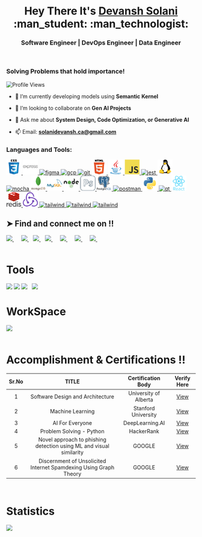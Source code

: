 
<h1 align="center">Hey There It's <a href="https://github.com/devanshsolani">Devansh Solani</a> :man_student: :man_technologist:</h1>
<h3 align="center">Software Engineer | DevOps Engineer | Data Engineer </h3>
<!-- 
<h3 align="center">Developer :desktop_computer: :computer_mouse:</h3> 
-->
<br>
<!--
## ➤ Impact
<p align="left"> <img width="121px" src="https://komarev.com/ghpvc/?username=yashchitroda&label=Profile%20views&color=0000A3&style=box"/> </p><br>
-->

### Solving Problems that hold importance! 


![Profile Views](https://komarev.com/ghpvc/?username=yourusername)


- 🌱 I’m currently developing models using **Semantic Kernel**

- 👯 I’m looking to collaborate on **Gen AI Projects**

- 💬 Ask me about **System Design, Code Optimization, or Generative AI**

- 📫 Email: **solanidevansh.ca@gmail.com**

</p>

<h3 align="left">Languages and Tools:</h3>
<p align="left"><a href="https://www.w3schools.com/css/" target="_blank"> <img src="https://raw.githubusercontent.com/devicons/devicon/master/icons/css3/css3-original-wordmark.svg" alt="css3" width="40" height="40"/> </a> <a href="https://expressjs.com" target="_blank"> <img src="https://raw.githubusercontent.com/devicons/devicon/master/icons/express/express-original-wordmark.svg" alt="express" width="40" height="40"/> </a> <a href="https://www.figma.com/" target="_blank"> <img src="https://www.vectorlogo.zone/logos/figma/figma-icon.svg" alt="figma" width="40" height="40"/> </a>  <a href="https://cloud.google.com" target="_blank"> <img src="https://www.vectorlogo.zone/logos/google_cloud/google_cloud-icon.svg" alt="gcp" width="40" height="40"/> </a> <a href="https://git-scm.com/" target="_blank"> <img src="https://www.vectorlogo.zone/logos/git-scm/git-scm-icon.svg" alt="git" width="40" height="40"/> </a> <a href="https://www.w3.org/html/" target="_blank"> <img src="https://raw.githubusercontent.com/devicons/devicon/master/icons/html5/html5-original-wordmark.svg" alt="html5" width="40" height="40"/> </a> <a href="https://www.java.com" target="_blank"> <img src="https://raw.githubusercontent.com/devicons/devicon/master/icons/java/java-original.svg" alt="java" width="40" height="40"/> </a> <a href="https://developer.mozilla.org/en-US/docs/Web/JavaScript" target="_blank"> <img src="https://raw.githubusercontent.com/devicons/devicon/master/icons/javascript/javascript-original.svg" alt="javascript" width="40" height="40"/> </a> <a href="https://jestjs.io" target="_blank"> <img src="https://www.vectorlogo.zone/logos/jestjsio/jestjsio-icon.svg" alt="jest" width="40" height="40"/> </a> <a href="https://www.linux.org/" target="_blank"> <img src="https://raw.githubusercontent.com/devicons/devicon/master/icons/linux/linux-original.svg" alt="linux" width="40" height="40"/> </a> <a href="https://mochajs.org" target="_blank"> <img src="https://www.vectorlogo.zone/logos/mochajs/mochajs-icon.svg" alt="mocha" width="40" height="40"/> </a> <a href="https://www.mongodb.com/" target="_blank"> <img src="https://raw.githubusercontent.com/devicons/devicon/master/icons/mongodb/mongodb-original-wordmark.svg" alt="mongodb" width="40" height="40"/> </a> <a href="https://www.mysql.com/" target="_blank"> <img src="https://raw.githubusercontent.com/devicons/devicon/master/icons/mysql/mysql-original-wordmark.svg" alt="mysql" width="40" height="40"/> </a> <a href="https://nodejs.org" target="_blank"> <img src="https://raw.githubusercontent.com/devicons/devicon/master/icons/nodejs/nodejs-original-wordmark.svg" alt="nodejs" width="40" height="40"/> </a> <a href="https://www.photoshop.com/en" target="_blank"> <img src="https://raw.githubusercontent.com/devicons/devicon/master/icons/photoshop/photoshop-line.svg" alt="photoshop" width="40" height="40"/> </a> <a href="https://www.postgresql.org" target="_blank"> <img src="https://raw.githubusercontent.com/devicons/devicon/master/icons/postgresql/postgresql-original-wordmark.svg" alt="postgresql" width="40" height="40"/> </a> <a href="https://postman.com" target="_blank"> <img src="https://www.vectorlogo.zone/logos/getpostman/getpostman-icon.svg" alt="postman" width="40" height="40"/> </a> <a href="https://www.python.org" target="_blank"> <img src="https://raw.githubusercontent.com/devicons/devicon/master/icons/python/python-original.svg" alt="python" width="40" height="40"/> </a> <a href="https://www.qt.io/" target="_blank"> <img src="https://upload.wikimedia.org/wikipedia/commons/0/0b/Qt_logo_2016.svg" alt="qt" width="40" height="40"/> </a> <a href="https://reactjs.org/" target="_blank"> <img src="https://raw.githubusercontent.com/devicons/devicon/master/icons/react/react-original-wordmark.svg" alt="react" width="40" height="40"/> </a> <a href="https://redis.io" target="_blank"> <img src="https://raw.githubusercontent.com/devicons/devicon/master/icons/redis/redis-original-wordmark.svg" alt="redis" width="40" height="40"/> </a> <a href="https://redux.js.org" target="_blank"> <img src="https://raw.githubusercontent.com/devicons/devicon/master/icons/redux/redux-original.svg" alt="redux" width="40" height="40"/> </a> <a href="https://tailwindcss.com/" target="_blank"> <img src="https://www.vectorlogo.zone/logos/tailwindcss/tailwindcss-icon.svg" alt="tailwind" width="40" height="40"/> </a><a href="https://www.trufflesuite.com/docs/truffle/overview" target="_blank"> <img src="https://www.trufflesuite.com/img/truffle-logomark.svg" alt="tailwind" width="40" height="40"/> </a> <a href="https://www.trufflesuite.com/docs/ganache/overview" target="_blank"> <img src="https://www.trufflesuite.com/img/ganache-logomark.svg" alt="tailwind" width="40" height="40"/> </a> </p>


## ➤ Find and connect me on !!
<div align="left">
<a href="https://www.linkedin.com/in/devanshsolani/">
  <img  width="32px" src="https://cdn4.iconfinder.com/data/icons/social-messaging-ui-color-shapes-2-free/128/social-linkedin-circle-512.png" />
</a> &nbsp;&nbsp;&nbsp;&nbsp;
  
<a href="https://github.com/devanshsolani">
  <img width="35px" src="https://cdn3.iconfinder.com/data/icons/popular-services-brands/512/github-512.png" />
</a>&nbsp;&nbsp;
    <a href="https://gitlab.com/devanshsolani">
  <img width="40px" src="https://about.gitlab.com/images/press/logo/png/gitlab-icon-rgb.png" />
</a>&nbsp;&nbsp;

<a href="https://scholar.google.ca/citations?hl=en&user=CfGwdAUAAAAJ">
  <img   width="32px" src="https://upload.wikimedia.org/wikipedia/commons/c/c7/Google_Scholar_logo.svg" />
</a>&nbsp;&nbsp;&nbsp;&nbsp;

<a href="https://www.researchgate.net/profile/Devansh-Solani">
  <img   width="25px" src="https://help.researchgate.net/hc/article_attachments/17826265674769" />
</a>&nbsp;&nbsp;&nbsp;&nbsp;

<a href="https://leetcode.com/u/devanshsolani/">
  <img   width="25px" src="https://upload.wikimedia.org/wikipedia/commons/8/8e/LeetCode_Logo_1.png" />
</a>&nbsp;&nbsp;&nbsp;&nbsp;

<a href="https://x.com/solanidevansh">
  <img  width="30px" src="https://www.freepnglogos.com/uploads/twitter-logo-png/twitter-logo-vector-png-clipart-1.png" />
</a>&nbsp;&nbsp;&nbsp;&nbsp;
  
</div>


<br/>


<h1>Tools</h1>
<div align="left">

<a href="https://www.sublimetext.com/download"><img src="https://img.shields.io/badge/sublime_text-%23575757.svg?&style=for-the-badge&logo=sublime-text&logoColor=important"></img></a>
<a href="https://code.visualstudio.com/download"><img src="https://img.shields.io/badge/Visual_Studio_Code-0078D4?style=for-the-badge&logo=visual%20studio%20code&logoColor=white"></img></a> 
<a href="https://www.apple.com/safari/"><img src="https://img.shields.io/badge/Safari-FF1B2D?style=for-the-badge&logo=Safari&logoColor=white"></img></a> &nbsp;
<a href="https://github.com"><img src="https://img.shields.io/badge/GitHub-100000?style=for-the-badge&logo=github&logoColor=white" height="30"></img></a> &nbsp;
</div>

<h1>WorkSpace</h1>
<div align="left">
<a href="https://www.apple.com/macbook-air/"><img src="https://img.shields.io/badge/Apple-MacBook_Air-999999?style=for-the-badge&logo=apple&logoColor=white"></img></a>
</div>
<br/>
<h1>Accomplishment & Certifications !!</h1>
 
|        Sr.No  |         TITLE | Certification Body | Verify Here          |
| :-------------: | :-------------: | :-------------: | :-------------: | 
|   1  | Software Design and Architecture |    University of Alberta |  <a href="https://coursera.org/share/0639d856c078001b84300c4a559d0d15">View</a>  |
|   2  | Machine Learning |    Stanford University |  <a href="https://coursera.org/share/b3e4ec34dd03e0817808d027757b2206">View</a>  |
|   3  | AI For Everyone  | DeepLearning.AI |  <a href="https://www.coursera.org/account/accomplishments/certificate/YPWT8V9XTKEB">View</a>  |
|   4  | Problem Solving - Python  | HackerRank | <a href="https://drive.google.com/file/d/1W53Blg7iSCQYPACAijI9_nijAzV3vdYq/view?usp=sharing">View</a>  |
|   5  | Novel approach to phishing detection using ML and visual similarity  | GOOGLE | <a href="https://drive.google.com/file/d/1ZjgiXr3WsioQ_F9Ao3qYU_Aj2t9BUWl9/view?usp=sharing">View</a>  |
|   6  | Discernment of Unsolicited Internet Spamdexing Using Graph Theory  | GOOGLE | <a href="https://drive.google.com/file/d/1KbNhWwcXkDVq3oPUuvtBLYtnkUzK_KUa/view?usp=sharing">View</a>  |


<br/>


<h1>Statistics</h1>
<div>

  <img src="https://github-readme-stats.vercel.app/api?username=devanshsolani&count_private=true&show_icons=true&theme=blue-green&hide_border=true" width="350">
</div>
